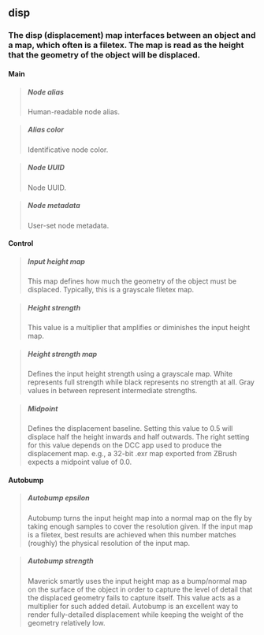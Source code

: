 ## **disp**

### The disp (displacement) map interfaces between an object and a map, which often is a filetex. The map is read as the height that the geometry of the object will be displaced.
#### Main

> ##### Node alias
> Human-readable node alias. 

> ##### Alias color
> Identificative node color. 

> ##### Node UUID
> Node UUID. 

> ##### Node metadata
> User-set node metadata. 

#### Control

> ##### Input height map
> This map defines how much the geometry of the object must be displaced. Typically, this is a grayscale filetex map. 

> ##### Height strength
> This value is a multiplier that amplifies or diminishes the input height map. 

> ##### Height strength map
> Defines the input height strength using a grayscale map. White represents full strength while black represents no strength at all. Gray values in between represent intermediate strengths. 

> ##### Midpoint
> Defines the displacement baseline. Setting this value to 0.5 will displace half the height inwards and half outwards. The right setting for this value depends on the DCC app used to produce the displacement map. e.g., a 32-bit .exr map exported from ZBrush expects a midpoint value of 0.0. 

#### Autobump

> ##### Autobump epsilon
> Autobump turns the input height map into a normal map on the fly by taking enough samples to cover the resolution given. If the input map is a filetex, best results are achieved when this number matches (roughly) the physical resolution of the input map. 

> ##### Autobump strength
> Maverick smartly uses the input height map as a bump/normal map on the surface of the object in order to capture the level of detail that the displaced geometry fails to capture itself. This value acts as a multiplier for such added detail. Autobump is an excellent way to render fully-detailed displacement while keeping the weight of the geometry relatively low. 

